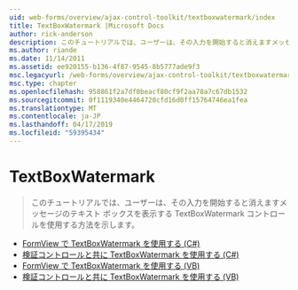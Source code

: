 ```yaml
---
uid: web-forms/overview/ajax-control-toolkit/textboxwatermark/index
title: TextBoxWatermark |Microsoft Docs
author: rick-anderson
description: このチュートリアルでは、ユーザーは、その入力を開始すると消えますメッセージのテキスト ボックスを表示する TextBoxWatermark コントロールを使用する方法を示します。
ms.author: riande
ms.date: 11/14/2011
ms.assetid: ee920155-b136-4f87-9545-8b5777ade9f3
msc.legacyurl: /web-forms/overview/ajax-control-toolkit/textboxwatermark
msc.type: chapter
ms.openlocfilehash: 958861f2a7df0beacf80cf9f2aa78a7c67db1532
ms.sourcegitcommit: 0f1119340e4464720cfd16d0ff15764746ea1fea
ms.translationtype: MT
ms.contentlocale: ja-JP
ms.lasthandoff: 04/17/2019
ms.locfileid: "59395434"
---
```

# <a name="textboxwatermark"></a>TextBoxWatermark

> このチュートリアルでは、ユーザーは、その入力を開始すると消えますメッセージのテキスト ボックスを表示する TextBoxWatermark コントロールを使用する方法を示します。


- [FormView で TextBoxWatermark を使用する (C#)](using-textboxwatermark-in-a-formview-cs.md)
- [検証コントロールと共に TextBoxWatermark を使用する (C#)](using-textboxwatermark-with-validation-controls-cs.md)
- [FormView で TextBoxWatermark を使用する (VB)](using-textboxwatermark-in-a-formview-vb.md)
- [検証コントロールと共に TextBoxWatermark を使用する (VB)](using-textboxwatermark-with-validation-controls-vb.md)
